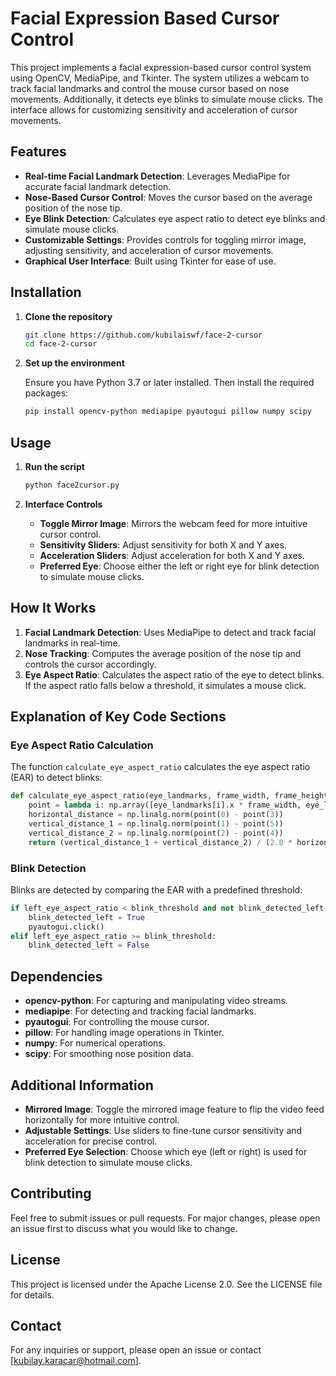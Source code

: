# Facial Expression Based Cursor Control

This project implements a facial expression-based cursor control system using OpenCV, MediaPipe, and Tkinter. The system utilizes a webcam to track facial landmarks and control the mouse cursor based on nose movements. Additionally, it detects eye blinks to simulate mouse clicks. The interface allows for customizing sensitivity and acceleration of cursor movements.

## Features

- **Real-time Facial Landmark Detection**: Leverages MediaPipe for accurate facial landmark detection.
- **Nose-Based Cursor Control**: Moves the cursor based on the average position of the nose tip.
- **Eye Blink Detection**: Calculates eye aspect ratio to detect eye blinks and simulate mouse clicks.
- **Customizable Settings**: Provides controls for toggling mirror image, adjusting sensitivity, and acceleration of cursor movements.
- **Graphical User Interface**: Built using Tkinter for ease of use.

## Installation

1. **Clone the repository**
    ```bash
    git clone https://github.com/kubilaiswf/face-2-cursor
    cd face-2-cursor
    ```

2. **Set up the environment**

    Ensure you have Python 3.7 or later installed. Then install the required packages:
    ```bash
    pip install opencv-python mediapipe pyautogui pillow numpy scipy
    ```

## Usage

1. **Run the script**
    ```bash
    python face2cursor.py
    ```

2. **Interface Controls**
    - **Toggle Mirror Image**: Mirrors the webcam feed for more intuitive cursor control.
    - **Sensitivity Sliders**: Adjust sensitivity for both X and Y axes.
    - **Acceleration Sliders**: Adjust acceleration for both X and Y axes.
    - **Preferred Eye**: Choose either the left or right eye for blink detection to simulate mouse clicks.

## How It Works

1. **Facial Landmark Detection**: Uses MediaPipe to detect and track facial landmarks in real-time.
2. **Nose Tracking**: Computes the average position of the nose tip and controls the cursor accordingly.
3. **Eye Aspect Ratio**: Calculates the aspect ratio of the eye to detect blinks. If the aspect ratio falls below a threshold, it simulates a mouse click.

## Explanation of Key Code Sections

### Eye Aspect Ratio Calculation

The function `calculate_eye_aspect_ratio` calculates the eye aspect ratio (EAR) to detect blinks:
```python
def calculate_eye_aspect_ratio(eye_landmarks, frame_width, frame_height):
    point = lambda i: np.array([eye_landmarks[i].x * frame_width, eye_landmarks[i].y * frame_height])
    horizontal_distance = np.linalg.norm(point(0) - point(3))
    vertical_distance_1 = np.linalg.norm(point(1) - point(5))
    vertical_distance_2 = np.linalg.norm(point(2) - point(4))
    return (vertical_distance_1 + vertical_distance_2) / (2.0 * horizontal_distance)
```

### Blink Detection

Blinks are detected by comparing the EAR with a predefined threshold:
```python
if left_eye_aspect_ratio < blink_threshold and not blink_detected_left:
    blink_detected_left = True
    pyautogui.click()
elif left_eye_aspect_ratio >= blink_threshold:
    blink_detected_left = False
```

## Dependencies

- **opencv-python**: For capturing and manipulating video streams.
- **mediapipe**: For detecting and tracking facial landmarks.
- **pyautogui**: For controlling the mouse cursor.
- **pillow**: For handling image operations in Tkinter.
- **numpy**: For numerical operations.
- **scipy**: For smoothing nose position data.

## Additional Information

- **Mirrored Image**: Toggle the mirrored image feature to flip the video feed horizontally for more intuitive control.
- **Adjustable Settings**: Use sliders to fine-tune cursor sensitivity and acceleration for precise control.
- **Preferred Eye Selection**: Choose which eye (left or right) is used for blink detection to simulate mouse clicks.

## Contributing

Feel free to submit issues or pull requests. For major changes, please open an issue first to discuss what you would like to change.

## License

This project is licensed under the Apache License 2.0. See the LICENSE file for details.

## Contact

For any inquiries or support, please open an issue or contact [kubilay.karacar@hotmail.com].
